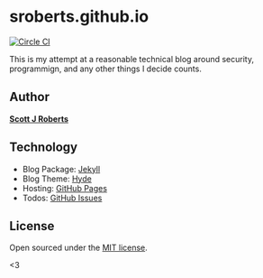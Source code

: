 # sroberts.github.io

[![Circle CI](https://circleci.com/gh/sroberts/sroberts.github.io.svg?style=svg)](https://circleci.com/gh/sroberts/sroberts.github.io)

This is my attempt at a reasonable technical blog around security, programmign, and any other things I decide counts.

## Author

**[Scott J Roberts](https://sroberts.github.io/about/)**

## Technology
* Blog Package: [Jekyll](http://jekyllrb.com)
* Blog Theme: [Hyde](http://andhyde.com)
* Hosting: [GitHub Pages](http://pages.github.com)
* Todos: [GitHub Issues](https://github.com/sroberts/sroberts.github.io/issues)

## License

Open sourced under the [MIT license](LICENSE.md).

<3

